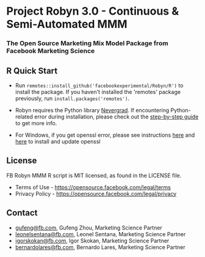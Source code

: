 # Project Robyn 3.0 - Continuous & Semi-Automated MMM
### The Open Source Marketing Mix Model Package from Facebook Marketing Science

## R Quick Start
  
  * Run `remotes::install_github('facebookexperimental/Robyn/R')` to install the package. If you haven't installed the 'remotes' package previously, run `install.packages('remotes')`.
  
  * Robyn requires the Python library [Nevergrad](https://facebookresearch.github.io/nevergrad/). If encountering Python-related 
  error during installation, please check out the [step-by-step guide](https://github.com/facebookexperimental/Robyn/blob/package/inst/demo.R) to get more info.
  
  * For Windows, if you get openssl error, please see instructions
  [here](https://stackoverflow.com/questions/54558389/how-to-solve-this-error-while-installing-python-packages-in-rstudio/54566647) and
  [here](https://dev.to/danilovieira/installing-openssl-on-windows-and-adding-to-path-3mbf) to install and update openssl

## License

FB Robyn MMM R script is MIT licensed, as found in the LICENSE file.

- Terms of Use - https://opensource.facebook.com/legal/terms 
- Privacy Policy - https://opensource.facebook.com/legal/privacy

## Contact

* gufeng@fb.com, Gufeng Zhou, Marketing Science Partner
* leonelsentana@fb.com, Leonel Sentana, Marketing Science Partner
* igorskokan@fb.com, Igor Skokan, Marketing Science Partner
* bernardolares@fb.com, Bernardo Lares, Marketing Science Partner
